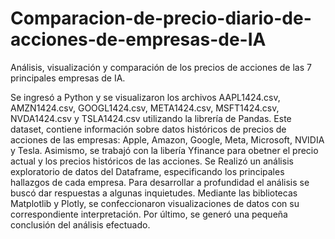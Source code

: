 # Comparacion-de-precio-diario-de-acciones-de-empresas-de-IA
Análisis, visualización y comparación de los precios de acciones de las 7 principales empresas de IA.

Se ingresó a Python y se visualizaron los archivos AAPL1424.csv, AMZN1424.csv, GOOGL1424.csv, META1424.csv, MSFT1424.csv, NVDA1424.csv y TSLA1424.csv utilizando la librería de Pandas. Este dataset, contiene información sobre datos históricos de precios de acciones de las empresas: Apple, Amazon, Google, Meta, Microsoft, NVIDIA y Tesla. 
Asimismo, se trabajó con la libería Yfinance para obetner el precio actual y los precios históricos de las acciones.
Se Realizó un análisis exploratorio de datos del Dataframe, especificando los principales hallazgos de cada empresa. 
Para desarrollar a profundidad el análisis se buscó dar respuestas a algunas inquietudes. Mediante las bibliotecas Matplotlib y Plotly, se confeccionaron visualizaciones de datos con su correspondiente interpretación. 
Por último, se generó una pequeña conclusión del análisis efectuado.
